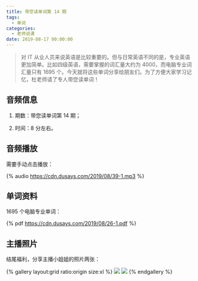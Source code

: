 ```yaml
---
title: 带您读单词第 14 期
tags:
  - 单词
categories:
  - 老师说课
date: 2019-08-17 00:00:00
---
```


> 对 IT 从业人员来说英语是比较重要的。但与日常英语不同的是，专业英语更加简单。比如四级英语，需要掌握的词汇量大约为 4000，而电脑专业词汇量只有 1695 个。今天就将这些单词分享给朋友们。为了方便大家学习记忆，杜老师请了专人带您读单词！

<!-- more -->

## 音频信息

1. 期数：带您读单词第 14 期；

2. 时间：8 分左右。

## 音频播放

需要手动点击播放：

{% audio https://cdn.dusays.com/2019/08/39-1.mp3 %}

## 单词资料

1695 个电脑专业单词：

{% pdf https://cdn.dusays.com/2019/08/26-1.pdf %}

## 主播照片

结尾福利，分享主播小姐姐的照片两张：

{% gallery layout:grid ratio:origin size:xl %}
![](https://cdn.dusays.com/2019/08/39-1.jpg)
![](https://cdn.dusays.com/2019/08/39-2.jpg)
{% endgallery %}